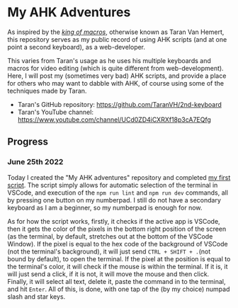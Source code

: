 # My AHK Adventures
As inspired by the [*king of macros*](https://www.youtube.com/channel/UCd0ZD4iCXRXf18p3cA7EQfg), otherwise known as Taran Van Hemert, this repository serves as my public record of using AHK scripts (and at one point a second keyboard), as a web-developer.

This varies from Taran's usage as he uses his multiple keyboards and macros for video editing (which is quite different from web-development). Here, I will post my (sometimes very bad) AHK scripts, and provide a place for others who may want to dabble with AHK, of course using some of the techniques made by Taran.

- Taran's GitHub repository: https://github.com/TaranVH/2nd-keyboard
- Taran's YouTube channel: https://www.youtube.com/channel/UCd0ZD4iCXRXf18p3cA7EQfg

## Progress

### June 25th 2022
Today I created the "My AHK adventures" repository and completed [my first script](https://github.com/GrifTheDev/my-ahk-adventures/blob/main/Numpad%20scripts/terminal_commands.ahk). The script simply allows for automatic selection of the terminal in VSCode, and execution of the `npm run lint` and `npm run dev` commands, all by pressing one button on my numberpad. I still do not have a secondary keyboard as I am a beginner, so my numberpad is enough for now.

As for how the script works, firstly, it checks if the active app is VSCode, then it gets the color of the pixels in the bottom right position of the screen (as the terminal, by default, stretches out at the bottom of the VSCode Window). If the pixel is equal to the hex code of the background of VSCode (not the terminal's background), it will just send `CTRL + SHIFT + .`(not bound by default), to open the terminal. If the pixel at the position is equal to the terminal's color, it will check if the mouse is within the terminal. If it is, it will just send a click, if it is not, it will move the mouse and then click. Finally, it will select all text, delete it, paste the command in to the terminal, and hit `Enter`. All of this, is done, with one tap of the (by my choice) numpad slash and star keys.
